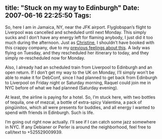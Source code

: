 title: "Stuck on my way to Edinburgh"
Date: 2007-06-16 22:25:50
Tags: 
---
<p>So, here I am in Jamaica, NY, near the JFK airport. Flyglobspan’s flight to Liverpool was cancelled and scheduled until next Monday. This simply sucks and I don’t have any energy left for flaming anybody, I just did it too much during the afternoon. Just as <a href="http://frisia.middle-earth.us/2007/06/10/and-straight-on-til-morning/" target="_blank">Christine</a>, I shouldn’t have booked with this crappy company, due to my <a href="http://www.damog.net/20070504/to-edinburgh/" target="_blank">previous feelings about this</a>. A lady was flying on Tuesday, and they rescheduled her itinerary to today, and they simply re-rescheduled now for Monday.</p>

<p>Also, I already had an scheduled train from Liverpool to Edinburgh and an open return. If I don’t get my way to the UK on Monday, I’ll simply won’t be able to make it for DebConf, since I had planned to get back from Edinburgh to Liverpool on Friday night or Saturday morning, Raquel could join me in NYC before of what we had planned (Saturday evening).</p>

<p>At least, the airline is paying for a hotel. So, I’m stuck here, with two bottles of tequila, one of mezcal, a bottle of extra-spicy Valentina, a pack of pingüinitos, which all were presents for buddies, and all energy I wanted to spend with friends in Edinburgh. Such is life.</p>

<p>I’m going out right now actually. I’ll see if I can catch some jazz somewhere in NYC. If any Debianer or Perler is around the neighborhood, feel free to call/text to +525529009939.</p>

